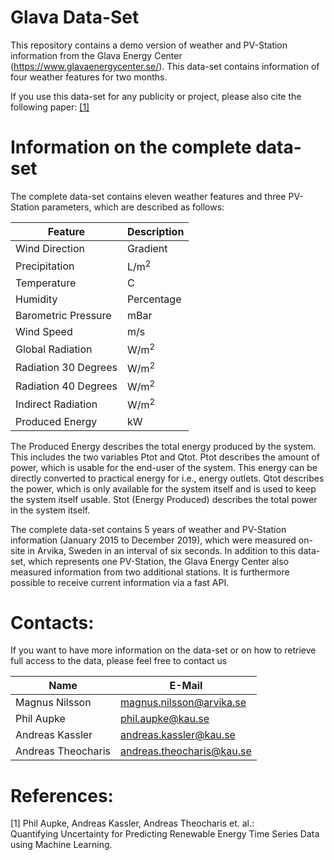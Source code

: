 # Glava Data-Set

This repository contains a demo version of weather and PV-Station information from the Glava Energy Center (https://www.glavaenergycenter.se/). This data-set contains information of four weather features for two months. 

If you use this data-set for any publicity or project, please also cite the following paper: [[1]](#1)

# Information on the complete data-set

The complete data-set contains eleven weather features and three PV-Station parameters, which are described as follows:
  
| Feature | Description |
| --- | --- |
| Wind Direction | Gradient |
| Precipitation | L/m<sup>2</sup>|
| Temperature | C |
| Humidity | Percentage |
| Barometric Pressure | mBar |
| Wind Speed | m/s |
| Global Radiation | W/m<sup>2</sup> |
| Radiation 30 Degrees | W/m<sup>2</sup> |
| Radiation 40 Degrees | W/m<sup>2</sup> |
| Indirect Radiation | W/m<sup>2</sup> |
| Produced Energy| kW |
  
The Produced Energy describes the total energy produced by the system. This includes the two variables Ptot and Qtot. Ptot describes the amount of power, which is usable for the end-user of the system. This energy can be directly converted to practical energy for i.e., energy outlets. Qtot describes the power, which is only available for the system itself and is used to keep the system itself usable. Stot (Energy Produced) describes the total power in the system itself.

The complete data-set contains 5 years of weather and PV-Station information (January 2015 to December 2019), which were measured on-site in Arvika, Sweden in an interval of six seconds. In addition to this data-set, which represents one PV-Station, the Glava Energy Center also measured information from two additional stations. It is furthermore possible to receive current information via a fast API. 


# Contacts:

If you want to have more information on the data-set or on how to retrieve full access to the data, please feel free to contact us

| Name | E-Mail |
| --- | --- |
| Magnus Nilsson | magnus.nilsson@arvika.se |
| Phil Aupke | phil.aupke@kau.se |
| Andreas Kassler | andreas.kassler@kau.se |
| Andreas Theocharis | andreas.theocharis@kau.se |


# References: 

<a id="1">[1]</a> 
Phil Aupke, Andreas Kassler, Andreas Theocharis et. al.:  
Quantifying Uncertainty for Predicting Renewable Energy Time Series Data using Machine Learning.





